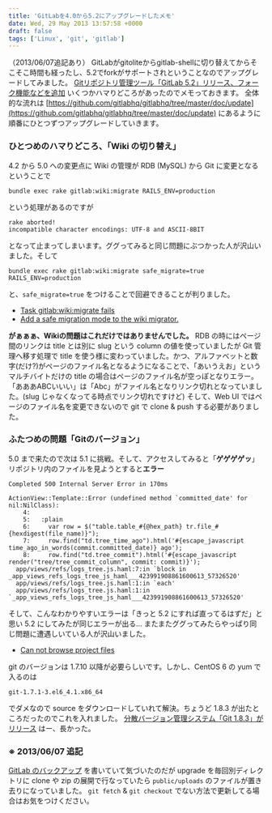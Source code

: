 ```yaml
---
title: 'GitLabを4.0から5.2にアップグレードしたメモ'
date: Wed, 29 May 2013 13:57:58 +0000
draft: false
tags: ['Linux', 'git', 'gitlab']
---
```


（2013/06/07追記あり） GitLabがgitoliteからgitlab-shellに切り替えてからそこそこ時間も経ったし、5.2でforkがサポートされということなのでアップグレードしてみました。 [Gitリポジトリ管理ツール「GitLab 5.2」リリース、フォーク機能などを追加](http://sourceforge.jp/magazine/13/05/23/180000) いくつかハマりどころがあったのでメモっておきます。 全体的な流れは [https://github.com/gitlabhq/gitlabhq/tree/master/doc/update](https://github.com/gitlabhq/gitlabhq/tree/master/doc/update) にあるように順番にひとつずつアップグレードしていきます。

### ひとつめのハマりどころ、「Wiki の切り替え」

4.2 から 5.0 への変更点に Wiki の管理が RDB (MySQL) から Git に変更となるということで

```
bundle exec rake gitlab:wiki:migrate RAILS_ENV=production
```

という処理があるのですが

```
rake aborted!
incompatible character encodings: UTF-8 and ASCII-8BIT
```

となって止まってしまいます。ググってみると同じ問題にぶつかった人が沢山いました。そして

```
bundle exec rake gitlab:wiki:migrate safe_migrate=true
RAILS_ENV=production
```

と、`safe_migrate=true` をつけることで回避できることが判りました。

*   [Task gitlab:wiki:migrate fails](https://github.com/gitlabhq/gitlabhq/issues/3312)
*   [Add a safe migration mode to the wiki migrator.](https://github.com/gitlabhq/gitlabhq/pull/3719)

**がぁぁぁ、Wikiの問題はこれだけではありませんでした。** RDB の時にはページ間のリンクは title とは別に slug という column の値を使っていましたが Git 管理へ移す処理で title を使う様に変わっていました。かつ、アルファベットと数字(だけ?)がページのファイル名となるようになることで、「あいうえお」というマルチバイトだけの title の場合はページのファイル名が空っぽとなりエラー。「あああABCいいい」は「Abc」がファイル名となりリンク切れとなっていました。(slug じゃなくなってる時点でリンク切れですけど) そして、Web UI ではページのファイル名を変更できないので git で clone & push する必要がありました。

### ふたつめの問題「Gitのバージョン」

5.0 まで来たので次は 5.1 に挑戦。そして、アクセスしてみると「**ゲゲゲゲッ**」リポジトリ内のファイルを見ようとすると**エラー**

```
Completed 500 Internal Server Error in 170ms

ActionView::Template::Error (undefined method `committed_date' for nil:NilClass):
    4: 
    5:   :plain
    6:     var row = $("table.table_#{@hex_path} tr.file_#{hexdigest(file_name)}");
    7:     row.find("td.tree_time_ago").html('#{escape_javascript time_ago_in_words(commit.committed_date)} ago');
    8:     row.find("td.tree_commit").html('#{escape_javascript render("tree/tree_commit_column", commit: commit)}');
  app/views/refs/logs_tree.js.haml:7:in `block in _app_views_refs_logs_tree_js_haml___423991908861600613_57326520'
  app/views/refs/logs_tree.js.haml:1:in `each'
  app/views/refs/logs_tree.js.haml:1:in `_app_views_refs_logs_tree_js_haml___423991908861600613_57326520'
```

そして、こんなわかりやすいエラーは「きっと 5.2 にすれば直ってるはずだ」と思い 5.2 にしてみたが同じエラーが出る... またまたググってみたらやっぱり同じ問題に遭遇しいている人が沢山いました。

*   [Can not browse project files](https://github.com/gitlabhq/gitlabhq/issues/3666)

git のバージョンは 1.7.10 以降が必要らしいです。しかし、CentOS 6 の yum で入るのは

```
git-1.7.1-3.el6_4.1.x86_64
```

でダメなので source をダウンロードしていれて解決。ちょうど 1.8.3 が出たところだったのでこれを入れました。 [分散バージョン管理システム「Git 1.8.3」がリリース](http://sourceforge.jp/magazine/13/05/28/193000) はー、長かった。

### ※ 2013/06/07 追記

[GitLab のバックアップ](/2013/06/backup-gitlab-data/) を書いていて気づいたのだが upgrade を毎回別ディレクトリに clone や zip の展開で行なっていたら `public/uploads` のファイルが置き去りになっていました。 `git fetch` & `git checkout` でない方法で更新してる場合はお気をつけください。
